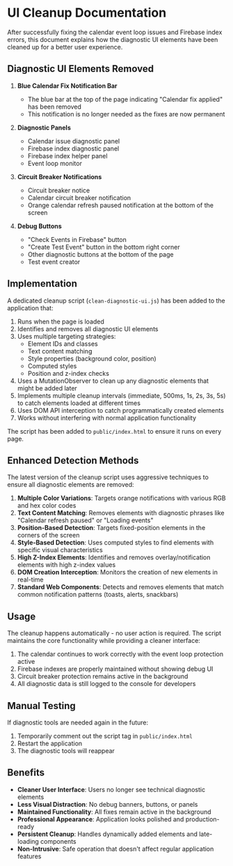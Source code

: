 # UI Cleanup Documentation

After successfully fixing the calendar event loop issues and Firebase index errors, this document explains how the diagnostic UI elements have been cleaned up for a better user experience.

## Diagnostic UI Elements Removed

1. **Blue Calendar Fix Notification Bar**
   - The blue bar at the top of the page indicating "Calendar fix applied" has been removed
   - This notification is no longer needed as the fixes are now permanent

2. **Diagnostic Panels**
   - Calendar issue diagnostic panel
   - Firebase index diagnostic panel 
   - Firebase index helper panel
   - Event loop monitor

3. **Circuit Breaker Notifications**
   - Circuit breaker notice
   - Calendar circuit breaker notification
   - Orange calendar refresh paused notification at the bottom of the screen

4. **Debug Buttons**
   - "Check Events in Firebase" button
   - "Create Test Event" button in the bottom right corner
   - Other diagnostic buttons at the bottom of the page
   - Test event creator

## Implementation

A dedicated cleanup script (`clean-diagnostic-ui.js`) has been added to the application that:

1. Runs when the page is loaded
2. Identifies and removes all diagnostic UI elements
3. Uses multiple targeting strategies:
   - Element IDs and classes
   - Text content matching
   - Style properties (background color, position)
   - Computed styles
   - Position and z-index checks
4. Uses a MutationObserver to clean up any diagnostic elements that might be added later
5. Implements multiple cleanup intervals (immediate, 500ms, 1s, 2s, 3s, 5s) to catch elements loaded at different times
6. Uses DOM API interception to catch programmatically created elements
7. Works without interfering with normal application functionality

The script has been added to `public/index.html` to ensure it runs on every page.

## Enhanced Detection Methods

The latest version of the cleanup script uses aggressive techniques to ensure all diagnostic elements are removed:

1. **Multiple Color Variations**: Targets orange notifications with various RGB and hex color codes
2. **Text Content Matching**: Removes elements with diagnostic phrases like "Calendar refresh paused" or "Loading events"
3. **Position-Based Detection**: Targets fixed-position elements in the corners of the screen
4. **Style-Based Detection**: Uses computed styles to find elements with specific visual characteristics
5. **High Z-Index Elements**: Identifies and removes overlay/notification elements with high z-index values
6. **DOM Creation Interception**: Monitors the creation of new elements in real-time
7. **Standard Web Components**: Detects and removes elements that match common notification patterns (toasts, alerts, snackbars)

## Usage

The cleanup happens automatically - no user action is required. The script maintains the core functionality while providing a cleaner interface:

1. The calendar continues to work correctly with the event loop protection active
2. Firebase indexes are properly maintained without showing debug UI
3. Circuit breaker protection remains active in the background
4. All diagnostic data is still logged to the console for developers

## Manual Testing

If diagnostic tools are needed again in the future:
1. Temporarily comment out the script tag in `public/index.html`
2. Restart the application
3. The diagnostic tools will reappear

## Benefits

- **Cleaner User Interface**: Users no longer see technical diagnostic elements
- **Less Visual Distraction**: No debug banners, buttons, or panels
- **Maintained Functionality**: All fixes remain active in the background
- **Professional Appearance**: Application looks polished and production-ready
- **Persistent Cleanup**: Handles dynamically added elements and late-loading components
- **Non-Intrusive**: Safe operation that doesn't affect regular application features